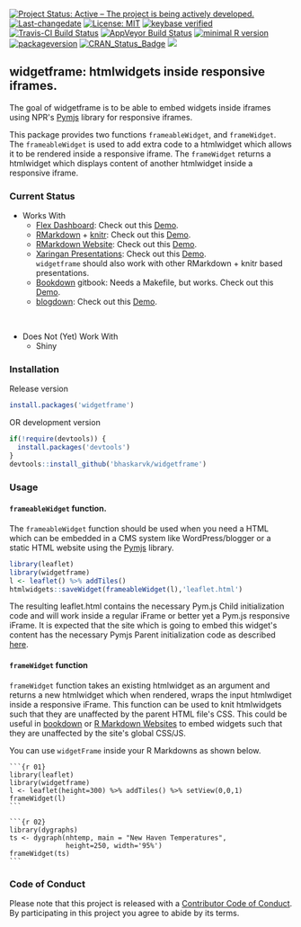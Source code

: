 
[![Project Status: Active – The project is being actively developed.](http://www.repostatus.org/badges/latest/active.svg)](http://www.repostatus.org/#active) [![Last-changedate](https://img.shields.io/badge/last%20change-2017--08--06-green.svg)](/commits/master) [![License: MIT](https://img.shields.io/badge/License-MIT-yellow.svg)](https://opensource.org/licenses/MIT) [![keybase verified](https://img.shields.io/badge/keybase-verified-brightgreen.svg)](https://gist.github.com/bhaskarvk/46fbf2ba7b5713151d7e) [![Travis-CI Build Status](https://travis-ci.org/bhaskarvk/widgetframe.svg?branch=master)](https://travis-ci.org/bhaskarvk/widgetframe) [![AppVeyor Build Status](https://ci.appveyor.com/api/projects/status/github/bhaskarvk/widgetframe?branch=master&svg=true)](https://ci.appveyor.com/project/bhaskarvk/widgetframe) [![minimal R version](https://img.shields.io/badge/R%3E%3D-3.1.0-6666ff.svg)](https://cran.r-project.org/) [![packageversion](https://img.shields.io/badge/Package%20version-0.2.9000-orange.svg?style=flat-square)](commits/master) [![CRAN\_Status\_Badge](http://www.r-pkg.org/badges/version/widgetframe)](https://cran.r-project.org/package=widgetframe) [![](http://cranlogs.r-pkg.org/badges/grand-total/widgetframe)](http://cran.rstudio.com/web/packages/widgetframe/index.html)

widgetframe: htmlwidgets inside responsive iframes.
---------------------------------------------------

The goal of widgetframe is to be able to embed widgets inside iframes using NPR's [Pymjs](http://blog.apps.npr.org/pym.js/) library for responsive iframes.

This package provides two functions `frameableWidget`, and `frameWidget`. The `frameableWidget` is used to add extra code to a htmlwidget which allows it to be rendered inside a responsive iframe. The `frameWidget` returns a htmlwidget which displays content of another htmlwidget inside a responsive iframe.

### Current Status

-   Works With
    -   [Flex Dashboard](http://rmarkdown.rstudio.com/flexdashboard/): Check out this [Demo](https://rawgit.com/bhaskarvk/widgetframe/master/inst/examples/flexdashboard/dashboard.html).
    -   [RMarkdown](rmarkdown.rstudio.com) + [knitr](yihui.name/knitr/): Check out this [Demo](https://rawgit.com/bhaskarvk/widgetframe/master/inst/examples/rmarkdown/knitr_example.html).
    -   [RMarkdown Website](http://rmarkdown.rstudio.com/lesson-13.html): Check out this [Demo](https://rawgit.com/bhaskarvk/widgetframe/master/inst/examples/rmarkdown-website/site/index.html).
    -   [Xaringan Presentations](https://slides.yihui.name/xaringan/): Check out this [Demo](https://rawgit.com/bhaskarvk/widgetframe/master/inst/examples/xaringan/widgetframe.html#1).<br/>`widgetframe` should also work with other RMarkdown + knitr based presentations.
    -   [Bookdown](https://bookdown.org/) gitbook: Needs a Makefile, but works. Check out this [Demo](https://rawgit.com/bhaskarvk/widgetframe/master/inst/examples/bookdown/book/index.html).
    -   [blogdown](https://github.com/rstudio/blogdown/): Check out this [Demo](https://rawgit.com/bhaskarvk/widgetframe/master/inst/examples/blogdown/public/index.html).

<br/>

-   Does Not (Yet) Work With
    -   Shiny

### Installation

Release version

``` r
install.packages('widgetframe')
```

OR development version

``` r
if(!require(devtools)) {
  install.packages('devtools')
}
devtools::install_github('bhaskarvk/widgetframe')
```

### Usage

#### `frameableWidget` function.

The `frameableWidget` function should be used when you need a HTML which can be embedded in a CMS system like WordPress/blogger or a static HTML website using the [Pymjs](http://blog.apps.npr.org/pym.js/) library.

``` r
library(leaflet)
library(widgetframe)
l <- leaflet() %>% addTiles()
htmlwidgets::saveWidget(frameableWidget(l),'leaflet.html')
```

The resulting leaflet.html contains the necessary Pym.js Child initialization code and will work inside a regular iFrame or better yet a Pym.js responsive iFrame. It is expected that the site which is going to embed this widget's content has the necessary Pymjs Parent initialization code as described [here](http://blog.apps.npr.org/pym.js/).

#### `frameWidget` function

`frameWidget` function takes an existing htmlwidget as an argument and returns a new htmlwidget which when rendered, wraps the input htmlwdiget inside a responsive iFrame. This function can be used to knit htmlwidgets such that they are unaffected by the parent HTML file's CSS. This could be useful in [bookdown](https://bookdown.org/) or [R Markdown Websites](http://rmarkdown.rstudio.com/rmarkdown_websites.html) to embed widgets such that they are unaffected by the site's global CSS/JS.

You can use `widgetFrame` inside your R Markdowns as shown below.

<pre><code>```{r 01}
library(leaflet)
library(widgetframe)
l <- leaflet(height=300) %>% addTiles() %>% setView(0,0,1)
frameWidget(l)
```</code></pre>
<pre><code>```{r 02}
library(dygraphs)
ts <- dygraph(nhtemp, main = "New Haven Temperatures",
              height=250, width='95%')
frameWidget(ts)
```</code></pre>
### Code of Conduct

Please note that this project is released with a [Contributor Code of Conduct](CONDUCT.md). By participating in this project you agree to abide by its terms.
